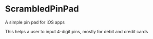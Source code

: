 # ScrambledPinPad
A simple pin pad for iOS apps

This helps a user to input 4-digit pins, mostly for debit and credit cards 
